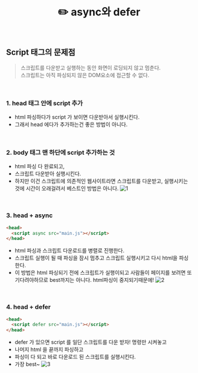 # <div align="center">✏️ async와 defer</div>

<br>

## Script 태그의 문제점

> 스크립트를 다운받고 실행하는 동안 화면이 로딩되지 않고 멈춘다.  
> 스크립트는 아직 파싱되지 않은 DOM요소에 접근할 수 없다.

<br>

### 1. head 태그 안에 script 추가

- html 파싱하다가 script 가 보이면 다운받아서 실행시킨다.
- 그래서 head 에다가 추가하는건 좋은 방법이 아니다.

<br>

### 2. body 태그 맨 하단에 script 추가하는 것

- html 파싱 다 완료되고,
- 스크립트 다운받아 실행시킨다.
- 하지만 이건 스크립트에 의존적인 웹사이트라면 스크립트를 다운받고, 실행시키는 것에 시간이 오래걸려서 베스트인 방법은 아니다.
  ![1](https://user-images.githubusercontent.com/111990266/220898121-77065882-91b5-4624-b609-961504facc39.png)

<br>

### 3. head + async

```html
<head>
  <script async src="main.js"></script>
</head>
```

- html 파싱과 스크립트 다운로드를 병렬로 진행한다.
- 스크립트 실행이 될 때 파싱을 잠시 멈추고 스크립트 실행시키고 다시 html을 파싱한다.
- 이 방법은 html 파싱되기 전에 스크립트가 실행이되고 사람들이 페이지를 보려면 또 기다려야하므로 best까지는 아니다. html파싱이 중지되기때문에!
  ![2](https://user-images.githubusercontent.com/111990266/220898432-18749d38-6d29-49f2-aecd-272ebe5411be.png)

<br>

### 4. head + defer

```html
<head>
  <script defer src="main.js"></script>
</head>
```

- defer 가 있으면 script 를 일단 스크립트를 다운 받자! 명령만 시켜놓고
- 나머지 html 을 끝까지 파싱하고
- 파싱이 다 되고 바로 다운로드 된 스크립트를 실행시킨다.
- 가장 best~
  ![3](https://user-images.githubusercontent.com/111990266/220898675-f57a09f9-7032-4e34-b9a6-cfc0e413e896.png)
